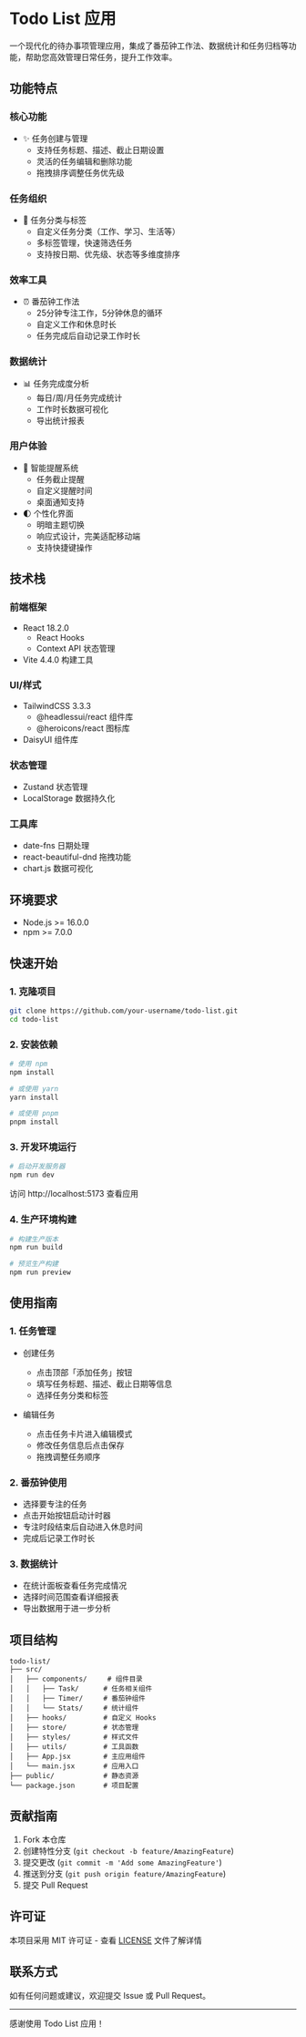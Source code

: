 # Todo List 应用

一个现代化的待办事项管理应用，集成了番茄钟工作法、数据统计和任务归档等功能，帮助您高效管理日常任务，提升工作效率。

## 功能特点

### 核心功能
- ✨ 任务创建与管理
  - 支持任务标题、描述、截止日期设置
  - 灵活的任务编辑和删除功能
  - 拖拽排序调整任务优先级

### 任务组织
- 📅 任务分类与标签
  - 自定义任务分类（工作、学习、生活等）
  - 多标签管理，快速筛选任务
  - 支持按日期、优先级、状态等多维度排序

### 效率工具
- ⏰ 番茄钟工作法
  - 25分钟专注工作，5分钟休息的循环
  - 自定义工作和休息时长
  - 任务完成后自动记录工作时长

### 数据统计
- 📊 任务完成度分析
  - 每日/周/月任务完成统计
  - 工作时长数据可视化
  - 导出统计报表

### 用户体验
- 🔔 智能提醒系统
  - 任务截止提醒
  - 自定义提醒时间
  - 桌面通知支持
- 🌓 个性化界面
  - 明暗主题切换
  - 响应式设计，完美适配移动端
  - 支持快捷键操作

## 技术栈

### 前端框架
- React 18.2.0
  - React Hooks
  - Context API 状态管理
- Vite 4.4.0 构建工具

### UI/样式
- TailwindCSS 3.3.3
  - @headlessui/react 组件库
  - @heroicons/react 图标库
- DaisyUI 组件库

### 状态管理

- Zustand 状态管理
- LocalStorage 数据持久化

### 工具库
- date-fns 日期处理
- react-beautiful-dnd 拖拽功能
- chart.js 数据可视化

## 环境要求

- Node.js >= 16.0.0
- npm >= 7.0.0

## 快速开始

### 1. 克隆项目

```bash
git clone https://github.com/your-username/todo-list.git
cd todo-list
```

### 2. 安装依赖

```bash
# 使用 npm
npm install

# 或使用 yarn
yarn install

# 或使用 pnpm
pnpm install
```

### 3. 开发环境运行

```bash
# 启动开发服务器
npm run dev
```
访问 http://localhost:5173 查看应用

### 4. 生产环境构建

```bash
# 构建生产版本
npm run build

# 预览生产构建
npm run preview
```

## 使用指南

### 1. 任务管理
- 创建任务
  - 点击顶部「添加任务」按钮
  - 填写任务标题、描述、截止日期等信息
  - 选择任务分类和标签

- 编辑任务
  - 点击任务卡片进入编辑模式
  - 修改任务信息后点击保存
  - 拖拽调整任务顺序

### 2. 番茄钟使用
- 选择要专注的任务
- 点击开始按钮启动计时器
- 专注时段结束后自动进入休息时间
- 完成后记录工作时长

### 3. 数据统计
- 在统计面板查看任务完成情况
- 选择时间范围查看详细报表
- 导出数据用于进一步分析

## 项目结构

```
todo-list/
├── src/
│   ├── components/     # 组件目录
│   │   ├── Task/      # 任务相关组件
│   │   ├── Timer/     # 番茄钟组件
│   │   └── Stats/     # 统计组件
│   ├── hooks/         # 自定义 Hooks
│   ├── store/         # 状态管理
│   ├── styles/        # 样式文件
│   ├── utils/         # 工具函数
│   ├── App.jsx        # 主应用组件
│   └── main.jsx       # 应用入口
├── public/            # 静态资源
└── package.json       # 项目配置
```

## 贡献指南

1. Fork 本仓库
2. 创建特性分支 (`git checkout -b feature/AmazingFeature`)
3. 提交更改 (`git commit -m 'Add some AmazingFeature'`)
4. 推送到分支 (`git push origin feature/AmazingFeature`)
5. 提交 Pull Request

## 许可证

本项目采用 MIT 许可证 - 查看 [LICENSE](LICENSE) 文件了解详情

## 联系方式

如有任何问题或建议，欢迎提交 Issue 或 Pull Request。

---

感谢使用 Todo List 应用！